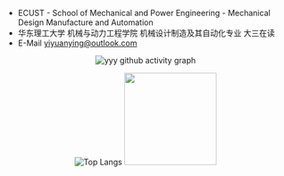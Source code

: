 - ECUST - School of Mechanical and Power Engineering - Mechanical Design Manufacture and Automation
- 华东理工大学 机械与动力工程学院 机械设计制造及其自动化专业 大三在读
- E-Mail yiyuanying@outlook.com




<div id="badges"  align="center">

![yyy github activity graph](https://github-readme-activity-graph.vercel.app/graph?username=YiyuanYing&theme=github-compact)

</div>

<div align="center">
   
   ![Top Langs](https://github-readme-stats.vercel.app/api/top-langs/?username=YiyuanYing&layout=compact&hide=html,hack,css&theme=gotham)
  <img  height=' 165px' src="https://github-readme-stats.vercel.app/api?username=YiyuanYing&show_icons=true&theme=gotham&count_private=true">
</div>
